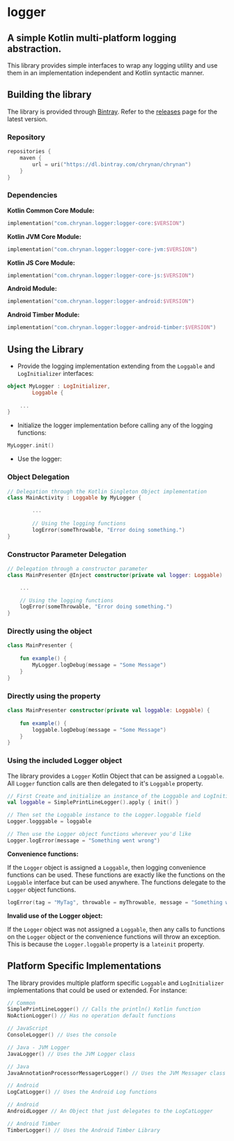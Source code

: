 # logger
## A simple Kotlin multi-platform logging abstraction.

This library provides simple interfaces to wrap any logging utility and use them in an implementation independent and Kotlin syntactic manner.

## Building the library

The library is provided through [Bintray](https://bintray.com/). Refer to the [releases](https://github.com/chRyNaN/logger/releases) page for the latest version.

### Repository
```kotlin
repositories {
    maven {
        url = uri("https://dl.bintray.com/chrynan/chrynan")
    }
}
```

### Dependencies
**Kotlin Common Core Module:**
```kotlin
implementation("com.chrynan.logger:logger-core:$VERSION")
```
**Kotlin JVM Core Module:**
```kotlin
implementation("com.chrynan.logger:logger-core-jvm:$VERSION")
```
**Kotlin JS Core Module:**
```kotlin
implementation("com.chrynan.logger:logger-core-js:$VERSION")
```
**Android Module:**
```kotlin
implementation("com.chrynan.logger:logger-android:$VERSION")
```
**Android Timber Module:**
```kotlin
implementation("com.chrynan.logger:logger-android-timber:$VERSION")
```

## Using the Library

* Provide the logging implementation extending from the `Loggable` and `LogInitializer` interfaces:
```kotlin
object MyLogger : LogInitializer,
        Loggable {
    
    ...
}
```

* Initialize the logger implementation before calling any of the logging functions:
```kotlin
MyLogger.init()
```

* Use the logger:

### Object Delegation
```kotlin
// Delegation through the Kotlin Singleton Object implementation
class MainActivity : Loggable by MyLogger { 

        ...
        
        // Using the logging functions
        logError(someThrowable, "Error doing something.")
}
```

### Constructor Parameter Delegation
```kotlin
// Delegation through a constructor parameter
class MainPresenter @Inject constructor(private val logger: Loggable) : Loggable by logger { 

    ...

    // Using the logging functions
    logError(someThrowable, "Error doing something.")
}
```

### Directly using the object
```kotlin
class MainPresenter {
    
    fun example() {
        MyLogger.logDebug(message = "Some Message")
    }
}
```

### Directly using the property
```kotlin
class MainPresenter constructor(private val loggable: Loggable) {
    
    fun example() {
        loggable.logDebug(message = "Some Message")
    }
}
```

### Using the included Logger object
The library provides a  `Logger` Kotlin Object that can be assigned a `Loggable`. All `Logger` function calls are then delegated to it's `Loggable` property.
```kotlin
// First Create and initialize an instance of the Loggable and LogInitializer interface
val loggable = SimplePrintLineLogger().apply { init() }

// Then set the Loggable instance to the Logger.loggable field
Logger.logggable = loggable

// Then use the Logger object functions wherever you'd like
Logger.logError(message = "Something went wrong")
```

**Convenience functions:**

If the `Logger` object is assigned a `Loggable`, then logging convenience functions can be used. These functions are exactly like the functions on the `Loggable` interface but can be used anywhere. The functions delegate to the `Logger` object functions.
```kotlin
logError(tag = "MyTag", throwable = myThrowable, message = "Something went wrong")
```

**Invalid use of the Logger object:**

If the `Logger` object was not assigned a `Loggable`, then any calls to functions on the `Logger` object or the convenience functions will throw an exception. This is because the `Logger.loggable` property is a `lateinit` property.

## Platform Specific Implementations

The library provides multiple platform specific `Loggable` and `LogInitializer` implementations that could be used or extended. For instance:
```kotlin
// Common
SimplePrintLineLogger() // Calls the println() Kotlin function
NoActionLogger() // Has no operation default functions

// JavaScript
ConsoleLogger() // Uses the console

// Java - JVM Logger
JavaLogger() // Uses the JVM Logger class

// Java
JavaAnnotationProcessorMessagerLogger() // Uses the JVM Messager class used in Annotation Processors

// Android 
LogCatLogger() // Uses the Android Log functions

// Android
AndroidLogger // An Object that just delegates to the LogCatLogger

// Android Timber
TimberLogger() // Uses the Android Timber Library
```
